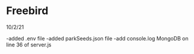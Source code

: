 # Freebird

10/2/21

-added .env file
-added parkSeeds.json file
-add console.log MongoDB on line 36 of server.js
